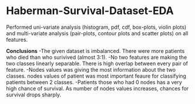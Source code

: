 # Haberman-Survival-Dataset-EDA

Performed uni-variate analysis (histogram, pdf, cdf, box-plots, violin plots) and multi-variate analysis (pair-plots, contour plots and scatter plots) on all features.

**Conclusions**
-The given dataset is imbalanced. There were more patients who died than who surivived (almost 3:1).
-No two features are making the two classes linearly separable. There is high overlap between every pair of feature.
-Nodes values was giving the most information about the two classes. nodes values of patient was most important feaure for classifying patients between 2 classes. -Patients those who had 0 nodes has a very high chance of survival. As number of nodes values increases, chances for survival drops sharply.
 
